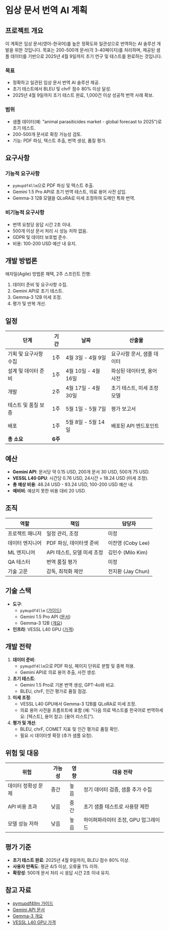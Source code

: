 # 임상 문서 번역 AI 계획

## 프로젝트 개요
이 계획은 임상 문서(영어-한국어)를 높은 정확도와 일관성으로 번역하는 AI 솔루션 개발을 위한 것입니다. 목표는 200-500개 문서(각 3-40페이지)를 처리하며, 제공된 샘플 데이터를 기반으로 2025년 4월 9일까지 초기 연구 및 테스트를 완료하는 것입니다.

### 목표
- 정확하고 일관된 임상 문서 번역 AI 솔루션 제공.
- 초기 테스트에서 BLEU 및 chrF 점수 80% 이상 달성.
- 2025년 4월 9일까지 초기 테스트 완료, 1,000건 이상 성공적 번역 사례 확보.

### 범위
- 샘플 데이터(예: "animal parasiticides market - global forecast to 2025")로 초기 테스트.
- 200-500개 문서로 확장 가능성 검토.
- 기능: PDF 파싱, 텍스트 추출, 번역 생성, 품질 평가.

## 요구사항

### 기능적 요구사항
- `pymupdf4llm`으로 PDF 파싱 및 텍스트 추출.
- Gemini 1.5 Pro API로 초기 번역 테스트, 의료 용어 사전 삽입.
- Gemma-3 12B 모델을 QLoRA로 미세 조정하여 도메인 특화 번역.

### 비기능적 요구사항
- 번역 요청당 응답 시간 2초 이내.
- 500개 이상 문서 처리 시 성능 저하 없음.
- GDPR 및 데이터 보호법 준수.
- 비용: 100-200 USD 예산 내 유지.

## 개발 방법론
애자일(Agile) 방법론 채택, 2주 스프린트 진행:
1. 데이터 준비 및 요구사항 수집.
2. Gemini API로 초기 테스트.
3. Gemma-3 12B 미세 조정.
4. 평가 및 반복 개선.

## 일정
| 단계                  | 기간            | 날짜              | 산출물                     |
|-----------------------|-----------------|-------------------|---------------------------|
| 기획 및 요구사항 수집 | 1주             | 4월 3일 - 4월 9일 | 요구사항 문서, 샘플 데이터 |
| 설계 및 데이터 준비   | 1주             | 4월 10일 - 4월 16일| 파싱된 데이터셋, 용어 사전 |
| 개발                 | 2주             | 4월 17일 - 4월 30일| 초기 테스트, 미세 조정 모델|
| 테스트 및 품질 보증   | 1주             | 5월 1일 - 5월 7일 | 평가 보고서               |
| 배포                  | 1주             | 5월 8일 - 5월 14일| 배포된 API 엔드포인트      |
| **총 소요**           | **6주**         |                   |                           |

## 예산
- **Gemini API**: 문서당 약 0.15 USD, 200개 문서 30 USD, 500개 75 USD.
- **VESSL L40 GPU**: 시간당 0.76 USD, 24시간 = 18.24 USD (미세 조정).
- **총 예상 비용**: 48.24 USD - 93.24 USD, 100-200 USD 예산 내.
- **예비비**: 예상치 못한 비용 대비 20 USD.

## 조직
| 역할              | 책임                        | 담당자            |
|-------------------|-----------------------------|-------------------|
| 프로젝트 매니저   | 일정 관리, 조정             | 미정              |
| 데이터 엔지니어   | PDF 파싱, 데이터셋 준비     | 이찬영 (Coby Lee) |
| ML 엔지니어       | API 테스트, 모델 미세 조정  | 김민수 (Milo Kim) |
| QA 테스터         | 번역 품질 평가              | 미정              |
| 기술 고문         | 감독, 최적화 제안          | 전지환 (Jay Chun) |

## 기술 스택
- **도구**: 
  - `pymupdf4llm` ([가이드](https://medium.com/@danushidk507/using-pymupdf4llm-a-practical-guide-for-pdf-extraction-in-llm-rag-environments-63649915abbf))
  - Gemini 1.5 Pro API ([문서](https://ai.google.dev/gemini-api/docs/models/gemini))
  - Gemma-3 12B ([개요](https://www.analyticsvidhya.com/blog/2025/03/gemma-3/))
- **인프라**: VESSL L40 GPU ([가격](https://vast.ai/pricing/gpu/L40))

## 개발 전략
1. **데이터 준비**: 
   - `pymupdf4llm`으로 PDF 파싱, 페이지 단위로 분할 및 중복 허용.
   - Gemini API로 의료 용어 추출, 사전 생성.
2. **초기 테스트**: 
   - Gemini 1.5 Pro로 기본 번역 생성, GPT-4o와 비교.
   - BLEU, chrF, 인간 평가로 품질 점검.
3. **미세 조정**: 
   - VESSL L40 GPU에서 Gemma-3 12B를 QLoRA로 미세 조정.
   - 의료 용어 사전을 프롬프트에 포함 (예: "다음 의료 텍스트를 한국어로 번역하세요: [텍스트], 용어 참고: [용어 리스트]").
4. **평가 및 개선**: 
   - BLEU, chrF, COMET 지표 및 인간 평가로 품질 확인.
   - 필요 시 데이터셋 확장 (추가 샘플 요청).

## 위험 및 대응
| **위험**            | **가능성** | **영향** | **대응 전략**                     |
|---------------------|------------|----------|-----------------------------------|
| 데이터 정확성 문제  | 중간       | 높음     | 정기 데이터 검증, 샘플 추가 수집  |
| API 비용 초과       | 낮음       | 중간     | 초기 샘플 테스트로 사용량 제한    |
| 모델 성능 저하      | 낮음       | 높음     | 하이퍼파라미터 조정, GPU 업그레이드|

## 평가 기준
- **초기 테스트 완료**: 2025년 4월 9일까지, BLEU 점수 80% 이상.
- **사용자 만족도**: 평균 4/5 이상, 오류율 1% 이하.
- **확장성**: 500개 문서 처리 시 응답 시간 2초 이내 유지.

## 참고 자료
- [pymupdf4llm 가이드](https://medium.com/@danushidk507/using-pymupdf4llm-a-practical-guide-for-pdf-extraction-in-llm-rag-environments-63649915abbf)
- [Gemini API 문서](https://ai.google.dev/gemini-api/docs/models/gemini)
- [Gemma-3 개요](https://www.analyticsvidhya.com/blog/2025/03/gemma-3/)
- [VESSL L40 GPU 가격](https://vast.ai/pricing/gpu/L40)